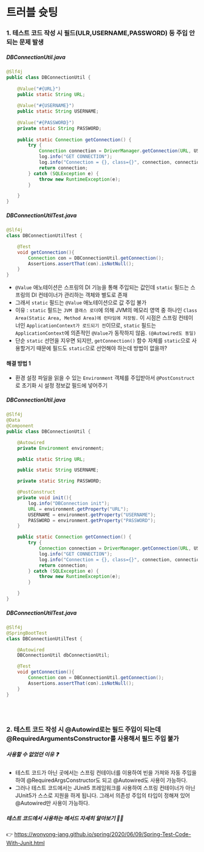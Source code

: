 # 트러블 슛팅
### 1. 테스트 코드 작성 시 필드(ULR,USERNAME,PASSWORD) 등 주입 안되는 문제 발생<br>
##### DBConnectionUtil.java
```java
@Slf4j
public class DBConnectionUtil {
    
    @Value("#{URL}")
    public static String URL;
    
    @Value("#{USERNAME}")
    public static String USERNAME;
    
    @Value("#{PASSWORD}")
    private static String PASSWORD;
    
    public static Connection getConnection() {
        try {
            Connection connection = DriverManager.getConnection(URL, USERNAME, PASSWORD);
            log.info("GET CONNECTION");
            log.info("Connection = {}, class={}", connection, connection.getClass());
            return connection;
        } catch (SQLException e) {
            throw new RuntimeException(e);
        }

    }
}

```
##### DBConnectionUtilTest.java
```java
@Slf4j
class DBConnectionUtilTest {

    @Test
    void getConnection(){
        Connection con = DBConnectionUtil.getConnection();
        Assertions.assertThat(con).isNotNull();
    }
}
```
   - `@Value` 애노테이션은 스프링의 DI 기능을 통해 주입되는 값인데 `static` 필드는 스프링의 DI 컨테이너가 관리하는 객체와 별도로 존재
   - 그래서 `static` 필드는 `@Value` 애노테이션으로 값 주입 불가
   - 이유 : `static` 필드는 `JVM 클래스 로더`에 의해 JVM의 메모리 영역 중 하나인 `Class Area(Static Area, Method Area)에 런타임에 저장됨.` 이 시점은 스프링 컨테이너인 `ApplicationContext가 로드되기 전`이므로, `static` 필드는 `ApplicationContext`에 의존적인 `@Value`가 동작하지 않음. `(@Autowired도 동일)`
   - 단순 `static` 선언을 지우면 되지만, `getConnection()` 함수 자체를 `static`으로 사용할거기 때문에 필드도 `static`으로 선언해야 하는데 방법이 없을까?

#### 해결 방법 1 
- 환경 설정 파일을 읽을 수 있는 `Environment` 객체를 주입받아서 `@PostConstruct`로 초기화 시 설정 정보값 필드에 넣어주기
 

##### DBConnectionUtil.java
```java
@Slf4j
@Data
@Component
public class DBConnectionUtil {

    @Autowired
    private Environment environment;

    public static String URL;

    public static String USERNAME;

    private static String PASSWORD;

    @PostConstruct
    private void init(){
        log.info("DBConnection init");
        URL = environment.getProperty("URL");
        USERNAME = environment.getProperty("USERNAME");
        PASSWORD = environment.getProperty("PASSWORD");
    }

    public static Connection getConnection() {
        try {
            Connection connection = DriverManager.getConnection(URL, USERNAME, PASSWORD);
            log.info("GET CONNECTION");
            log.info("Connection = {}, class={}", connection, connection.getClass());
            return connection;
        } catch (SQLException e) {
            throw new RuntimeException(e);
        }

    }
}

```


##### DBConnectionUtilTest.java
```java
@Slf4j
@SpringBootTest
class DBConnectionUtilTest {

    @Autowired
    DBConnectionUtil dbConnectionUtil;

    @Test
    void getConnection(){
        Connection con = DBConnectionUtil.getConnection();
        Assertions.assertThat(con).isNotNull();
    }
}
```
<br>
<br>


### 2. 테스트 코드 작성 시 @Autowird로는 필드 주입이 되는데 @RequiredArgumentsConstructor를 사용해서 필드 주입 불가<br>

##### 사용할 수 없었던 이유 ❓<br>
- 테스트 코드가 아닌 곳에서는 스프링 컨테이너를 이용하여 빈을 가져와 자동 주입을 하여 @RequiredArgsConstructor도 되고 @Autowired도 사용이 가능하다.
- 그러나 테스트 코드에서는 JUnit5 프레임워크를 사용하여 스프링 컨테이너가 아닌 JUnit5가 스스로 지원을 하게 됩니다. 그래서 의존성 주입의 타입이 정해져 있어 @Autowired만 사용이 가능하다.

##### 테스트 코드에서 사용하는 메서드 자세히 알아보기 ✍🏻
👉 https://wonyong-jang.github.io/spring/2020/06/09/Spring-Test-Code-With-Junit.html
